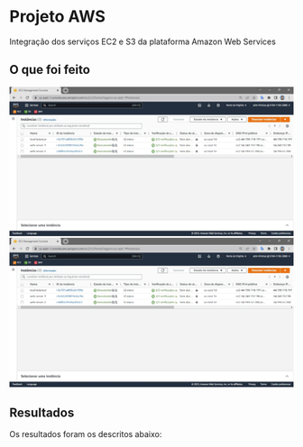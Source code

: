 # Projeto AWS
Integração dos serviços EC2 e S3 da plataforma Amazon Web Services

## O que foi feito
![image](images/ec2-instances-list.jpg)
![image2](to_ignore/ec2-instances-list.jpg)

## Resultados
Os resultados foram os descritos abaixo:

